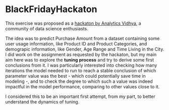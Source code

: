 # BlackFridayHackaton

This exercise was proposed as a [hackaton by Analytics Vidhya](https://datahack.analyticsvidhya.com/contest/black-friday/), a community of data science enthusiasts.

The idea was to predict Purchase Amount from a dataset containing some user usage information, like Product ID and Product Categories, and demograpic information, like Gender, Age Range and Time Living in the City.  I did work on the assignment as requested by the hackaton, but my main aim here was to explore the **tuning process** and try to derive some first conclusions from it. I was particularly interested into checking how many iterations the model needed to run to reach a stable conclusion of which parameter value was the best - which could potentially save time in modeling -, and to check the degree to which such a value was indeed impactful in the model performance, comparing to other values close to it.

I considered this to be an important first attempt, from my part, to better understand the dynamics of tuning.
